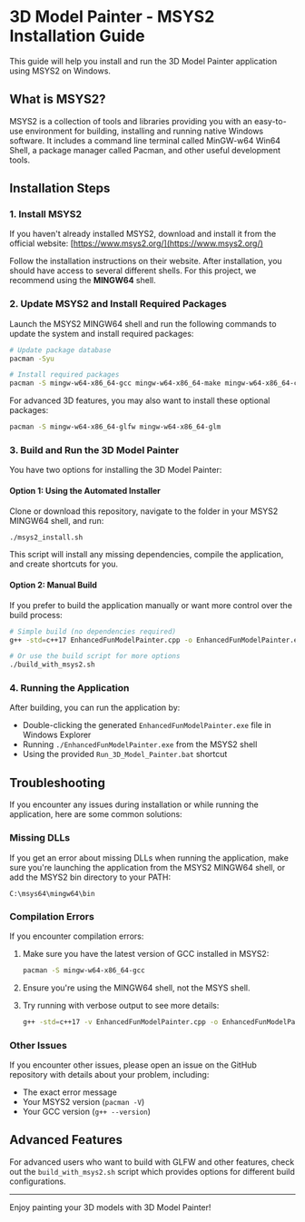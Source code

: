 # 3D Model Painter - MSYS2 Installation Guide

This guide will help you install and run the 3D Model Painter application using MSYS2 on Windows.

## What is MSYS2?

MSYS2 is a collection of tools and libraries providing you with an easy-to-use environment for building, installing and running native Windows software. It includes a command line terminal called MinGW-w64 Win64 Shell, a package manager called Pacman, and other useful development tools.

## Installation Steps

### 1. Install MSYS2

If you haven't already installed MSYS2, download and install it from the official website:
[https://www.msys2.org/](https://www.msys2.org/)

Follow the installation instructions on their website. After installation, you should have access to several different shells. For this project, we recommend using the **MINGW64** shell.

### 2. Update MSYS2 and Install Required Packages

Launch the MSYS2 MINGW64 shell and run the following commands to update the system and install required packages:

```bash
# Update package database
pacman -Syu

# Install required packages
pacman -S mingw-w64-x86_64-gcc mingw-w64-x86_64-make mingw-w64-x86_64-cmake
```

For advanced 3D features, you may also want to install these optional packages:

```bash
pacman -S mingw-w64-x86_64-glfw mingw-w64-x86_64-glm
```

### 3. Build and Run the 3D Model Painter

You have two options for installing the 3D Model Painter:

#### Option 1: Using the Automated Installer

Clone or download this repository, navigate to the folder in your MSYS2 MINGW64 shell, and run:

```bash
./msys2_install.sh
```

This script will install any missing dependencies, compile the application, and create shortcuts for you.

#### Option 2: Manual Build

If you prefer to build the application manually or want more control over the build process:

```bash
# Simple build (no dependencies required)
g++ -std=c++17 EnhancedFunModelPainter.cpp -o EnhancedFunModelPainter.exe

# Or use the build script for more options
./build_with_msys2.sh
```

### 4. Running the Application

After building, you can run the application by:

* Double-clicking the generated `EnhancedFunModelPainter.exe` file in Windows Explorer
* Running `./EnhancedFunModelPainter.exe` from the MSYS2 shell
* Using the provided `Run_3D_Model_Painter.bat` shortcut

## Troubleshooting

If you encounter any issues during installation or while running the application, here are some common solutions:

### Missing DLLs

If you get an error about missing DLLs when running the application, make sure you're launching the application from the MSYS2 MINGW64 shell, or add the MSYS2 bin directory to your PATH:

```
C:\msys64\mingw64\bin
```

### Compilation Errors

If you encounter compilation errors:

1. Make sure you have the latest version of GCC installed in MSYS2:
   ```bash
   pacman -S mingw-w64-x86_64-gcc
   ```

2. Ensure you're using the MINGW64 shell, not the MSYS shell.

3. Try running with verbose output to see more details:
   ```bash
   g++ -std=c++17 -v EnhancedFunModelPainter.cpp -o EnhancedFunModelPainter.exe
   ```

### Other Issues

If you encounter other issues, please open an issue on the GitHub repository with details about your problem, including:

- The exact error message
- Your MSYS2 version (`pacman -V`)
- Your GCC version (`g++ --version`)

## Advanced Features

For advanced users who want to build with GLFW and other features, check out the `build_with_msys2.sh` script which provides options for different build configurations.

---

Enjoy painting your 3D models with 3D Model Painter!